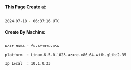 
   
#### This Page Create at:

```bash

2024-07-18 - 06:37:16 UTC

```

#### Create By Machine:

```bash

Host Name : fv-az2028-456

platform  : Linux-6.5.0-1023-azure-x86_64-with-glibc2.35

Ip Local  : 10.1.0.33

```


